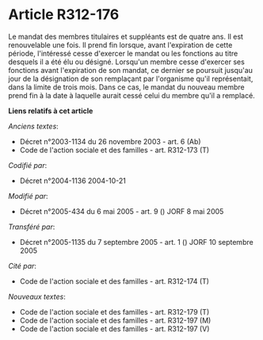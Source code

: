 # Article R312-176

Le mandat des membres titulaires et suppléants est de quatre ans. Il est renouvelable une fois. Il prend fin lorsque, avant
l'expiration de cette période, l'intéressé cesse d'exercer le mandat ou les fonctions au titre desquels il a été élu ou
désigné. Lorsqu'un membre cesse d'exercer ses fonctions avant l'expiration de son mandat, ce dernier se poursuit jusqu'au
jour de la désignation de son remplaçant par l'organisme qu'il représentait, dans la limite de trois mois. Dans ce cas, le
mandat du nouveau membre prend fin à la date à laquelle aurait cessé celui du membre qu'il a remplacé.

**Liens relatifs à cet article**

_Anciens textes_:

  - Décret n°2003-1134 du 26 novembre 2003 - art. 6 (Ab)
  - Code de l'action sociale et des familles - art. R312-173 (T)

_Codifié par_:

  - Décret n°2004-1136 2004-10-21

_Modifié par_:

  - Décret n°2005-434 du 6 mai 2005 - art. 9 () JORF 8 mai 2005

_Transféré par_:

  - Décret n°2005-1135 du 7 septembre 2005 - art. 1 () JORF 10 septembre 2005

_Cité par_:

  - Code de l'action sociale et des familles - art. R312-174 (T)

_Nouveaux textes_:

  - Code de l'action sociale et des familles - art. R312-179 (T)
  - Code de l'action sociale et des familles - art. R312-197 (M)
  - Code de l'action sociale et des familles - art. R312-197 (V)
